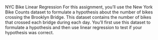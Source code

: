 NYC Bike Linear Regression
For this assignment, you’ll use the New York Bike Counts dataset to formulate a hypothesis about the number of bikes crossing the Brooklyn Bridge. This dataset contains the number of bikes that crossed each bridge during each day. You’ll first use this dataset to formulate a hypothesis and then use linear regression to test if your hypothesis was correct.
